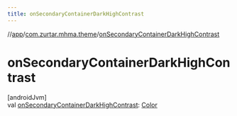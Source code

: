 ```yaml
---
title: onSecondaryContainerDarkHighContrast
---
```

//[app](../../index.html)/[com.zurtar.mhma.theme](index.html)/[onSecondaryContainerDarkHighContrast](on-secondary-container-dark-high-contrast.html)



# onSecondaryContainerDarkHighContrast



[androidJvm]\
val [onSecondaryContainerDarkHighContrast](on-secondary-container-dark-high-contrast.html): [Color](https://developer.android.com/reference/kotlin/androidx/compose/ui/graphics/Color.html)



